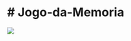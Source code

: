 <h1># Jogo-da-Memoria</h1>
<img src="https://th.bing.com/th/id/OIP.9MCYVagtc0ds8XM-fuBFDgHaHa?pid=ImgDet&w=630&h=630&rs=1">
